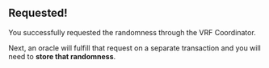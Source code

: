 ## Requested! 

You successfully requested the randomness through the VRF Coordinator. 

Next, an oracle will fulfill that request on a separate transaction and you will need to **store that randomness**.